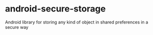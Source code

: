 # android-secure-storage
Android library for storing any kind of object in shared preferences in a secure way
